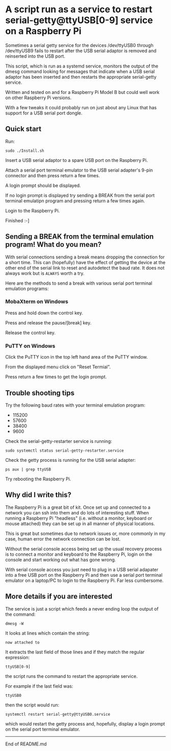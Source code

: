 # A script run as a service to restart serial-getty@ttyUSB[0-9] service on a Raspberry Pi

Sometimes a serial getty service for the devices /dev/ttyUSB0 through
/dev/ttyUSB9 fails to restart after the USB serial adaptor is removed
and reinserted into the USB port.

This script, which is run as a systemd service, monitors the output of the
dmesg command looking for messages that indicate when a USB serial adaptor
has been inserted and then restarts the appropriate serial-getty service.

Written and tested on and for a Raspberry Pi Model B but could well work
on other Raspberry Pi versions.

With a few tweaks it could probably run on just about any Linux that
has support for a USB serial port dongle.

## Quick start

Run:

```
sudo ./Install.sh
```

Insert a USB serial adaptor to a spare USB port on the Raspberry Pi.

Attach a serial port terminal emulator to the USB serial adapter's 9-pin
connector and then press return a few times.

A login prompt should be displayed.

If no login prompt is displayed try sending a BREAK from the serial port
terminal emulatipn program and pressing return a few times again.

Login to the Raspberry Pi.

Finished :-]

## Sending a BREAK from the terminal emulation program! What do you mean?

With serial connections sending a break means dropping the connection for a short time. This
can (hopefully) have the effect of getting the device at the other end of the serial link
to reset and autodetect the baud rate. It does not always work but is `ALWAYS` worth a try.

Here are the methods to send a break with various serial port terminal emulation programs:

### MobaXterm on Windows

Press and hold down the control key.

Press and release the pause/[break] key.

Release the control key.

### PuTTY on Windows

Click the PuTTY icon in the top left hand area of the PuTTY window.

From the displayed menu click on "Reset Termial".

Press return a few times to get the login prompt.


## Trouble shooting tips

Try the following baud rates with your terminal emulation program:

+ 115200
+ 57600
+ 38400
+ 9600

Check the serial-getty-restarter service is running:

```
sudo systemctl status serial-getty-restarter.service
```

Check the getty process is running for the USB serial adapter:

```
ps aux | grep ttyUSB
```

Try rebooting the Raspberry Pi.

## Why did I write this?

The Raspberry Pi is a great bit of kit. Once set up and connected to
a network you can ssh into them and do lots of interesting stuff. When
running a Raspberry Pi "headless" (i.e. without a monitor, keyboard or
mouse attached) they can be set up in all manner of physical locations.

This is great but sometimes due to network issues or, more commonly in
my case, human error the network connection can be lost.

Without the serial console access being set up the usual recovery process
is to connect a monitor and keyboard to the Raspberry Pi, login on the
console and start working out what has gone wrong.

With serial console access you just need to plug in a USB serial adapater
into a free USB port on the Raspberry Pi and then use a serial port
terminal emulator on a laptop/PC to login to the Raspberry Pi. Far
less cumbersome.

## More details if you are interested

The service is just a script which feeds a never ending loop the output of the command:

```
dmesg -W
```

It looks at lines which contain the string:

```
now attached to
```

It extracts the last field of those lines and if they match the regular expression:

```
ttyUSB[0-9]
```

the script runs the command to restart the appropriate service.

For example if the last field was:

```
ttyUSB0
```

then the script would run:

```
systemctl restart serial-getty@ttyUSB0.service
```

which would restart the getty process and, hopefully, display a login prompt on the serial port terminal emulator.

----------------
End of README.md
